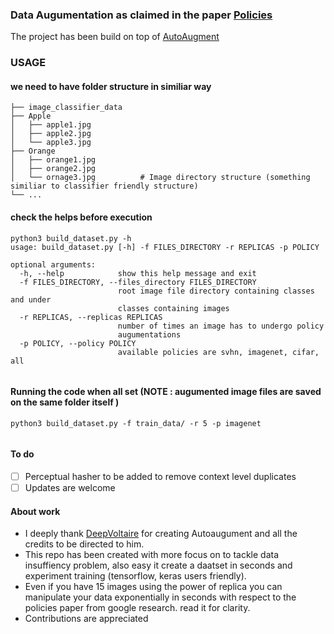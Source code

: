 ### Data Augumentation as claimed in the paper [Policies](https://arxiv.org/abs/1805.09501)
The project has been build on top of [AutoAugment](https://github.com/DeepVoltaire/AutoAugment)

### USAGE
#### we need to have folder structure in similiar way

    ├── image_classifier_data
    ├── Apple                    
    │   ├── apple1.jpg          
    │   ├── apple2.jpg         
    │   └── apple3.jpg              
    ├── Orange                    
    │   ├── orange1.jpg          
    │   ├── orange2.jpg         
    │   └── ornage3.jpg          # Image directory structure (something similiar to classifier friendly structure) 
    └── ...
    
 
#### check the helps before execution
```
python3 build_dataset.py -h
usage: build_dataset.py [-h] -f FILES_DIRECTORY -r REPLICAS -p POLICY

optional arguments:
  -h, --help            show this help message and exit
  -f FILES_DIRECTORY, --files_directory FILES_DIRECTORY
                        root image file directory containing classes and under
                        classes containing images
  -r REPLICAS, --replicas REPLICAS
                        number of times an image has to undergo policy
                        augumentations
  -p POLICY, --policy POLICY
                        available policies are svhn, imagenet, cifar, all


```
#### Running the code when all set (NOTE : augumented image files are saved on the same folder itself )
```
python3 build_dataset.py -f train_data/ -r 5 -p imagenet


```

#### To do
- [ ] Perceptual hasher to be added to remove context level duplicates
- [ ] Updates are welcome

#### About work
 - I deeply thank [DeepVoltaire](https://github.com/DeepVoltaire/AutoAugment) for creating Autoaugument and all the credits to be directed to him.
 - This repo has been created with more focus on to tackle data insuffiency problem, also easy it create a daatset in seconds and experiment training (tensorflow, keras users friendly). 
 - Even if you have 15 images using the power of replica you can manipulate your data exponentially in seconds with respect to the policies paper from google research. read it for clarity.
 - Contributions are appreciated
  
